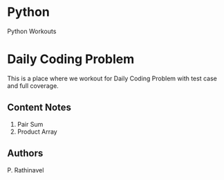 # Python
Python Workouts

# Daily Coding Problem

This is a place where we workout for Daily Coding Problem with test case and full coverage.

## Content Notes

1. Pair Sum
2. Product Array

## Authors 
P. Rathinavel
